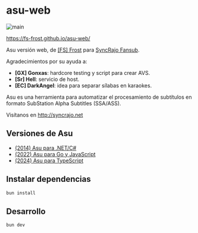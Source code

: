 # asu-web

![main](https://github.com/FS-Frost/asu-web/actions/workflows/main.yml/badge.svg)

https://fs-frost.github.io/asu-web/

Asu versión web, de [[FS] Frost](https://github.com/FS-Frost) para [SyncRajo Fansub](http://syncrajo.net).

Agradecimientos por su ayuda a:

- **[GX] Gonxas**: hardcore testing y script para crear AVS.
- **[Sr] Hell**: servicio de host.
- **[EC] DarkAngel**: idea para separar sílabas en karaokes.

Asu es una herramienta para automatizar el procesamiento de subtítulos en formato SubStation Alpha Subtitles (SSA/ASS).

Visítanos en http://syncrajo.net

## Versiones de Asu

- [(2014) Asu para .NET/C#](https://github.com/FS-Frost/Asu.Utilidades)
- [(2022) Asu para Go y JavaScript](https://github.com/FS-Frost/asu-go2js)
- [(2024) Asu para TypeScript](https://github.com/FS-Frost/asu-regex-js)

## Instalar dependencias

```sh
bun install
```

## Desarrollo

```sh
bun dev
```
